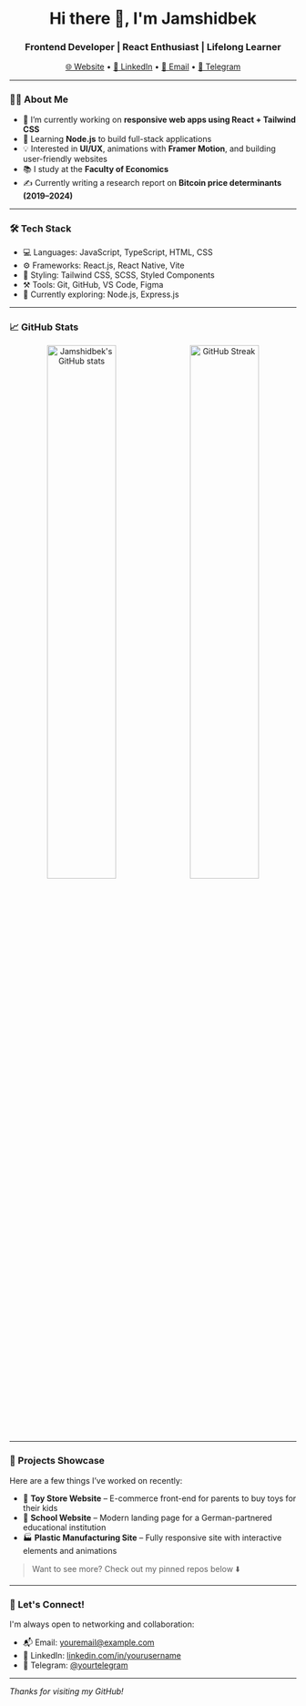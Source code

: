 <h1 align="center">Hi there 👋, I'm Jamshidbek</h1>
<h3 align="center">Frontend Developer | React Enthusiast | Lifelong Learner</h3>

<p align="center">
  <a href="https://rasulov.vercel.com">🌐 Website</a> • 
  <a href="https://linkedin.com/in/yourusername">🔗 LinkedIn</a> • 
  <a href="mailto:youremail@example.com">📧 Email</a> • 
  <a href="https://t.me/yourtelegram">💬 Telegram</a>
</p>

---

### 👨‍💻 About Me

- 🔭 I’m currently working on **responsive web apps using React + Tailwind CSS**
- 🌱 Learning **Node.js** to build full-stack applications
- 💡 Interested in **UI/UX**, animations with **Framer Motion**, and building user-friendly websites
- 📚 I study at the **Faculty of Economics**
- ✍️ Currently writing a research report on **Bitcoin price determinants (2019–2024)**

---

### 🛠️ Tech Stack

- 💻 Languages: JavaScript, TypeScript, HTML, CSS
- ⚙️ Frameworks: React.js, React Native, Vite
- 🎨 Styling: Tailwind CSS, SCSS, Styled Components
- ⚒️ Tools: Git, GitHub, VS Code, Figma
- 🧰 Currently exploring: Node.js, Express.js

---

### 📈 GitHub Stats

<p align="center">
  <img src="https://github-readme-stats.vercel.app/api?username=your-github-username&show_icons=true&theme=tokyonight" alt="Jamshidbek's GitHub stats" width="49%"/>
  <img src="https://github-readme-streak-stats.herokuapp.com/?user=your-github-username&theme=tokyonight" alt="GitHub Streak" width="49%" />
</p>

---

### 📂 Projects Showcase

Here are a few things I’ve worked on recently:

- 🧸 **Toy Store Website** – E-commerce front-end for parents to buy toys for their kids  
- 🏫 **School Website** – Modern landing page for a German-partnered educational institution  
- 🏭 **Plastic Manufacturing Site** – Fully responsive site with interactive elements and animations

> Want to see more? Check out my pinned repos below ⬇️

---

### 🤝 Let's Connect!

I'm always open to networking and collaboration:

- 📬 Email: youremail@example.com  
- 📎 LinkedIn: [linkedin.com/in/yourusername](https://linkedin.com/in/yourusername)  
- 💬 Telegram: [@yourtelegram](https://t.me/yourtelegram)

---

_Thanks for visiting my GitHub!_

